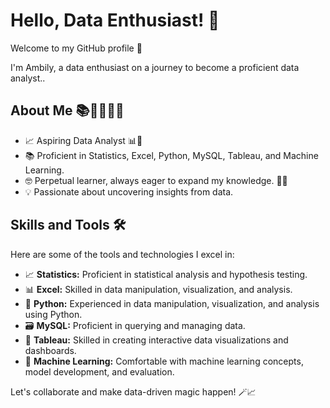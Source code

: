 # Hello, Data Enthusiast! 👋

Welcome to my GitHub profile 🙏                                                                                                                                           

I'm Ambily, a data enthusiast on a journey to become a proficient data analyst..

## About Me 📚👩‍🎓👩‍💻

- 📈 Aspiring Data Analyst 📊🔬
- 📚 Proficient in Statistics, Excel, Python, MySQL, Tableau, and Machine Learning.
- 🤓 Perpetual learner, always eager to expand my knowledge. 📖🌱
- 💡 Passionate about uncovering insights from data.

## Skills and Tools 🛠️

Here are some of the tools and technologies I excel in:

- 📈 **Statistics:** Proficient in statistical analysis and hypothesis testing.
- 📊 **Excel:** Skilled in data manipulation, visualization, and analysis.
- 🐍 **Python:** Experienced in data manipulation, visualization, and analysis using Python.
- 🗃️ **MySQL:** Proficient in querying and managing data.
- 📰 **Tableau:** Skilled in creating interactive data visualizations and dashboards.
- 🤖 **Machine Learning:** Comfortable with machine learning concepts, model development, and evaluation.

Let's collaborate and make data-driven magic happen! 🪄📈






